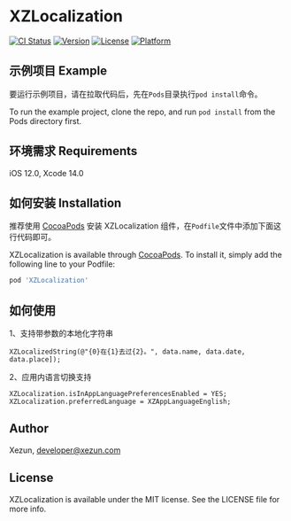 # XZLocalization

[![CI Status](https://img.shields.io/badge/Build-pass-brightgreen.svg)](https://cocoapods.org/pods/XZLocalization)
[![Version](https://img.shields.io/cocoapods/v/XZLocalization.svg?style=flat)](https://cocoapods.org/pods/XZLocalization)
[![License](https://img.shields.io/cocoapods/l/XZLocalization.svg?style=flat)](https://cocoapods.org/pods/XZLocalization)
[![Platform](https://img.shields.io/cocoapods/p/XZLocalization.svg?style=flat)](https://cocoapods.org/pods/XZLocalization)

## 示例项目 Example

要运行示例项目，请在拉取代码后，先在`Pods`目录执行`pod install`命令。

To run the example project, clone the repo, and run `pod install` from the Pods directory first.

## 环境需求 Requirements

iOS 12.0, Xcode 14.0

## 如何安装 Installation

推荐使用 [CocoaPods](https://cocoapods.org) 安装 XZLocalization 组件，在`Podfile`文件中添加下面这行代码即可。

XZLocalization is available through [CocoaPods](https://cocoapods.org). To install it, simply add the following line to your Podfile:

```ruby
pod 'XZLocalization'
```

## 如何使用

1、支持带参数的本地化字符串

```objc
XZLocalizedString(@"{0}在{1}去过{2}。", data.name, data.date, data.place]);
```

2、应用内语言切换支持

```objc
XZLocalization.isInAppLanguagePreferencesEnabled = YES;
XZLocalization.preferredLanguage = XZAppLanguageEnglish;
```

## Author

Xezun, developer@xezun.com

## License

XZLocalization is available under the MIT license. See the LICENSE file for more info.
